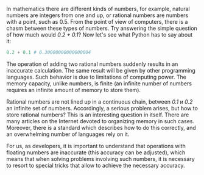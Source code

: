 
In mathematics there are different kinds of numbers, for example, natural numbers are integers from one and up, or rational numbers are numbers with a point, such as 0.5. From the point of view of computers, there is a chasm between these types of numbers. Try answering the simple question of how much would *0.2 + 0.1*? Now let's see what Python has to say about it:

```python
0.2 + 0.1 # 0.30000000000000004
```

The operation of adding two rational numbers suddenly results in an inaccurate calculation. The same result will be given by other programming languages. Such behavior is due to limitations of computing power. The memory capacity, unlike numbers, is finite (an infinite number of numbers requires an infinite amount of memory to store them).

Rational numbers are not lined up in a continuous chain, between *0.1* и *0.2* an infinite set of numbers. Accordingly, a serious problem arises, but how to store rational numbers? This is an interesting question in itself. There are many articles on the Internet devoted to organizing memory in such cases. Moreover, there is a standard which describes how to do this correctly, and an overwhelming number of languages rely on it.

For us, as developers, it is important to understand that operations with floating numbers are inaccurate (this accuracy can be adjusted), which means that when solving problems involving such numbers, it is necessary to resort to special tricks that allow to achieve the necessary accuracy.
